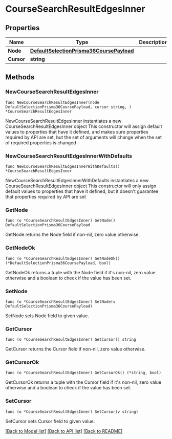 # CourseSearchResultEdgesInner

## Properties

Name | Type | Description | Notes
------------ | ------------- | ------------- | -------------
**Node** | [**DefaultSelectionPrisma36CoursePayload**](DefaultSelectionPrisma36CoursePayload.md) |  | 
**Cursor** | **string** |  | 

## Methods

### NewCourseSearchResultEdgesInner

`func NewCourseSearchResultEdgesInner(node DefaultSelectionPrisma36CoursePayload, cursor string, ) *CourseSearchResultEdgesInner`

NewCourseSearchResultEdgesInner instantiates a new CourseSearchResultEdgesInner object
This constructor will assign default values to properties that have it defined,
and makes sure properties required by API are set, but the set of arguments
will change when the set of required properties is changed

### NewCourseSearchResultEdgesInnerWithDefaults

`func NewCourseSearchResultEdgesInnerWithDefaults() *CourseSearchResultEdgesInner`

NewCourseSearchResultEdgesInnerWithDefaults instantiates a new CourseSearchResultEdgesInner object
This constructor will only assign default values to properties that have it defined,
but it doesn't guarantee that properties required by API are set

### GetNode

`func (o *CourseSearchResultEdgesInner) GetNode() DefaultSelectionPrisma36CoursePayload`

GetNode returns the Node field if non-nil, zero value otherwise.

### GetNodeOk

`func (o *CourseSearchResultEdgesInner) GetNodeOk() (*DefaultSelectionPrisma36CoursePayload, bool)`

GetNodeOk returns a tuple with the Node field if it's non-nil, zero value otherwise
and a boolean to check if the value has been set.

### SetNode

`func (o *CourseSearchResultEdgesInner) SetNode(v DefaultSelectionPrisma36CoursePayload)`

SetNode sets Node field to given value.


### GetCursor

`func (o *CourseSearchResultEdgesInner) GetCursor() string`

GetCursor returns the Cursor field if non-nil, zero value otherwise.

### GetCursorOk

`func (o *CourseSearchResultEdgesInner) GetCursorOk() (*string, bool)`

GetCursorOk returns a tuple with the Cursor field if it's non-nil, zero value otherwise
and a boolean to check if the value has been set.

### SetCursor

`func (o *CourseSearchResultEdgesInner) SetCursor(v string)`

SetCursor sets Cursor field to given value.



[[Back to Model list]](../README.md#documentation-for-models) [[Back to API list]](../README.md#documentation-for-api-endpoints) [[Back to README]](../README.md)


